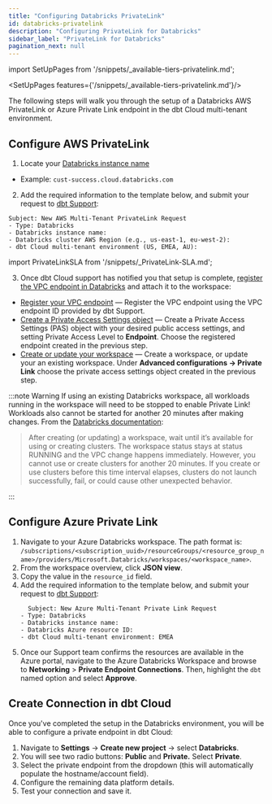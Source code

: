 ```yaml
---
title: "Configuring Databricks PrivateLink"
id: databricks-privatelink
description: "Configuring PrivateLink for Databricks"
sidebar_label: "PrivateLink for Databricks"
pagination_next: null
---
```


import SetUpPages from '/snippets/_available-tiers-privatelink.md';

<SetUpPages features={'/snippets/_available-tiers-privatelink.md'}/>

The following steps will walk you through the setup of a Databricks AWS PrivateLink or Azure Private Link endpoint in the dbt Cloud multi-tenant environment.

## Configure AWS PrivateLink

1. Locate your [Databricks instance name](https://docs.databricks.com/en/workspace/workspace-details.html#workspace-instance-names-urls-and-ids)
  -  Example: `cust-success.cloud.databricks.com`
2. Add the required information to the template below, and submit your request to [dbt Support](https://docs.getdbt.com/community/resources/getting-help#dbt-cloud-support): 
```
Subject: New AWS Multi-Tenant PrivateLink Request
- Type: Databricks
- Databricks instance name:
- Databricks cluster AWS Region (e.g., us-east-1, eu-west-2):
- dbt Cloud multi-tenant environment (US, EMEA, AU):
```

import PrivateLinkSLA from '/snippets/_PrivateLink-SLA.md';

<PrivateLinkSLA />

3. Once dbt Cloud support has notified you that setup is complete, [register the VPC endpoint in Databricks](https://docs.databricks.com/administration-guide/cloud-configurations/aws/privatelink.html#step-3-register-privatelink-objects-and-attach-them-to-a-workspace) and attach it to the workspace:
  - [Register your VPC endpoint](https://docs.databricks.com/en/security/network/classic/vpc-endpoints.html) &mdash; Register the VPC endpoint using the VPC endpoint ID provided by dbt Support.
  - [Create a Private Access Settings object](https://docs.databricks.com/en/security/network/classic/private-access-settings.html) &mdash; Create a Private Access Settings (PAS) object with your desired public access settings, and setting Private Access Level to **Endpoint**. Choose the registered endpoint created in the previous step.
  - [Create or update your workspace](https://docs.databricks.com/en/security/network/classic/privatelink.html#step-3d-create-or-update-the-workspace-front-end-back-end-or-both) &mdash; Create a workspace, or update your an existing workspace. Under **Advanced configurations → Private Link** choose the private access settings object created in the previous step.

:::note Warning
If using an existing Databricks workspace, all workloads running in the workspace will need to be stopped to enable Private Link! Workloads also cannot be started for another 20 minutes after making changes. From the [Databricks documentation](https://docs.databricks.com/en/security/network/classic/privatelink.html#step-3d-create-or-update-the-workspace-front-end-back-end-or-both):

>After creating (or updating) a workspace, wait until it’s available for using or creating clusters. The workspace status stays at status RUNNING and the VPC change happens immediately. However, you cannot use or create clusters for another 20 minutes. If you create or use clusters before this time interval elapses, clusters do not launch successfully, fail, or could cause other unexpected behavior.

:::

## Configure Azure Private Link

1. Navigate to your Azure Databricks workspace. 
    The path format is: `/subscriptions/<subscription_uuid>/resourceGroups/<resource_group_name>/providers/Microsoft.Databricks/workspaces/<workspace_name>`.
2. From the workspace overview, click **JSON view**. 
3. Copy the value in the `resource_id` field.  
4. Add the required information to the template below, and submit your request to [dbt Support](https://docs.getdbt.com/community/resources/getting-help#dbt-cloud-support): 
    ```
      Subject: New Azure Multi-Tenant Private Link Request
    - Type: Databricks
    - Databricks instance name:
    - Databricks Azure resource ID:
    - dbt Cloud multi-tenant environment: EMEA
    ```
5. Once our Support team confirms the resources are available in the Azure portal, navigate to the Azure Databricks Workspace and browse to **Networking** > **Private Endpoint Connections**. Then, highlight the `dbt` named option and select **Approve**.


## Create Connection in dbt Cloud

Once you've completed the setup in the Databricks environment, you will be able to configure a private endpoint in dbt Cloud:

1. Navigate to **Settings** → **Create new project** → select **Databricks**. 
2. You will see two radio buttons: **Public** and **Private.** Select **Private**. 
3. Select the private endpoint from the dropdown (this will automatically populate the hostname/account field).
4. Configure the remaining data platform details.
5. Test your connection and save it.
